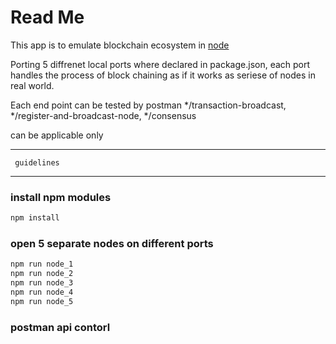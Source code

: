 # Read Me

This app is to emulate blockchain ecosystem in [node](http://nodejs.org)

Porting 5 diffrenet local ports where declared in package.json, each port handles the process of block chaining as if it works as seriese of nodes in real world.

Each end point can be tested by postman 
*/transaction-broadcast, */register-and-broadcast-node, */consensus 

can be applicable only 

***
     guidelines
***

### install npm modules

```bash
npm install
```

### open 5 separate nodes on different ports 

```bash
npm run node_1
npm run node_2
npm run node_3
npm run node_4
npm run node_5
```

### postman api contorl 
